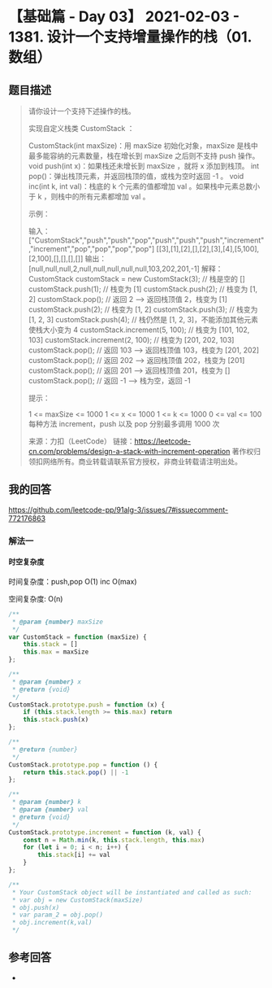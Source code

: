 # 【基础篇 - Day 03】 2021-02-03 - 1381. 设计一个支持增量操作的栈（01. 数组）

## 题目描述

> 请你设计一个支持下述操作的栈。
>
> 实现自定义栈类 CustomStack ：
>
> CustomStack(int maxSize)：用 maxSize 初始化对象，maxSize 是栈中最多能容纳的元素数量，栈在增长到 maxSize 之后则不支持 push 操作。
> void push(int x)：如果栈还未增长到 maxSize ，就将 x 添加到栈顶。
> int pop()：弹出栈顶元素，并返回栈顶的值，或栈为空时返回 -1 。
> void inc(int k, int val)：栈底的 k 个元素的值都增加 val 。如果栈中元素总数小于 k ，则栈中的所有元素都增加 val 。
>
>
> 示例：
>
> 输入：
> ["CustomStack","push","push","pop","push","push","push","increment","increment","pop","pop","pop","pop"]
> [[3],[1],[2],[],[2],[3],[4],[5,100],[2,100],[],[],[],[]]
> 输出：
> [null,null,null,2,null,null,null,null,null,103,202,201,-1]
> 解释：
> CustomStack customStack = new CustomStack(3); // 栈是空的 []
> customStack.push(1);                          // 栈变为 [1]
> customStack.push(2);                          // 栈变为 [1, 2]
> customStack.pop();                            // 返回 2 --> 返回栈顶值 2，栈变为 [1]
> customStack.push(2);                          // 栈变为 [1, 2]
> customStack.push(3);                          // 栈变为 [1, 2, 3]
> customStack.push(4);                          // 栈仍然是 [1, 2, 3]，不能添加其他元素使栈大小变为 4
> customStack.increment(5, 100);                // 栈变为 [101, 102, 103]
> customStack.increment(2, 100);                // 栈变为 [201, 202, 103]
> customStack.pop();                            // 返回 103 --> 返回栈顶值 103，栈变为 [201, 202]
> customStack.pop();                            // 返回 202 --> 返回栈顶值 202，栈变为 [201]
> customStack.pop();                            // 返回 201 --> 返回栈顶值 201，栈变为 []
> customStack.pop();                            // 返回 -1 --> 栈为空，返回 -1
>
>
> 提示：
>
> 1 <= maxSize <= 1000
> 1 <= x <= 1000
> 1 <= k <= 1000
> 0 <= val <= 100
> 每种方法 increment，push 以及 pop 分别最多调用 1000 次
>
> 来源：力扣（LeetCode）
> 链接：https://leetcode-cn.com/problems/design-a-stack-with-increment-operation
> 著作权归领扣网络所有。商业转载请联系官方授权，非商业转载请注明出处。

## 我的回答

https://github.com/leetcode-pp/91alg-3/issues/7#issuecomment-772176863

### 解法一

#### 时空复杂度

时间复杂度：push,pop O(1) inc O(max)

空间复杂度:   O(n)

```js
/**
 * @param {number} maxSize
 */
var CustomStack = function (maxSize) {
    this.stack = []
    this.max = maxSize
};

/** 
 * @param {number} x
 * @return {void}
 */
CustomStack.prototype.push = function (x) {
    if (this.stack.length >= this.max) return
    this.stack.push(x)
};

/**
 * @return {number}
 */
CustomStack.prototype.pop = function () {
    return this.stack.pop() || -1
};

/** 
 * @param {number} k 
 * @param {number} val
 * @return {void}
 */
CustomStack.prototype.increment = function (k, val) {
    const n = Math.min(k, this.stack.length, this.max)
    for (let i = 0; i < n; i++) {
        this.stack[i] += val
    }
};

/**
 * Your CustomStack object will be instantiated and called as such:
 * var obj = new CustomStack(maxSize)
 * obj.push(x)
 * var param_2 = obj.pop()
 * obj.increment(k,val)
 */
```



## 参考回答

- 


